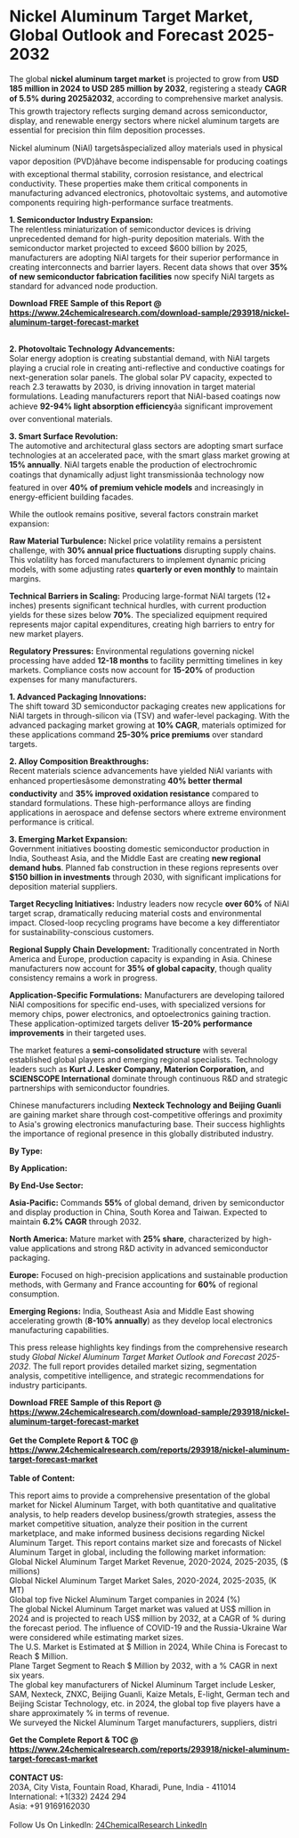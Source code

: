 <h1>Nickel Aluminum Target Market, Global Outlook and Forecast 2025-2032</h1><p>The global <strong>nickel aluminum target market</strong> is projected to grow from <strong>USD 185 million in 2024 to USD 285 million by 2032</strong>, registering a steady <strong>CAGR of 5.5% during 2025â2032</strong>, according to comprehensive market analysis. This growth trajectory reflects surging demand across semiconductor, display, and renewable energy sectors where nickel aluminum targets are essential for precision thin film deposition processes.</p><p>Nickel aluminum (NiAl) targetsâspecialized alloy materials used in physical vapor deposition (PVD)âhave become indispensable for producing coatings with exceptional thermal stability, corrosion resistance, and electrical conductivity. These properties make them critical components in manufacturing advanced electronics, photovoltaic systems, and automotive components requiring high-performance surface treatments.</p><p><strong>1. Semiconductor Industry Expansion:</strong><br>
The relentless miniaturization of semiconductor devices is driving unprecedented demand for high-purity deposition materials. With the semiconductor market projected to exceed $600 billion by 2025, manufacturers are adopting NiAl targets for their superior performance in creating interconnects and barrier layers. Recent data shows that over <strong>35% of new semiconductor fabrication facilities</strong> now specify NiAl targets as standard for advanced node production.</p><div><b>Download FREE Sample of this Report @ 
            <a href="https://www.24chemicalresearch.com/download-sample/293918/nickel-aluminum-target-forecast-market">
            https://www.24chemicalresearch.com/download-sample/293918/nickel-aluminum-target-forecast-market</a></b></div><br><p><strong>2. Photovoltaic Technology Advancements:</strong><br>
Solar energy adoption is creating substantial demand, with NiAl targets playing a crucial role in creating anti-reflective and conductive coatings for next-generation solar panels. The global solar PV capacity, expected to reach 2.3 terawatts by 2030, is driving innovation in target material formulations. Leading manufacturers report that NiAl-based coatings now achieve <strong>92-94% light absorption efficiency</strong>âa significant improvement over conventional materials.</p><p><strong>3. Smart Surface Revolution:</strong><br>
The automotive and architectural glass sectors are adopting smart surface technologies at an accelerated pace, with the smart glass market growing at <strong>15% annually</strong>. NiAl targets enable the production of electrochromic coatings that dynamically adjust light transmissionâa technology now featured in over <strong>40% of premium vehicle models</strong> and increasingly in energy-efficient building facades.</p><p>While the outlook remains positive, several factors constrain market expansion:</p><p><strong>Raw Material Turbulence:</strong> Nickel price volatility remains a persistent challenge, with <strong>30% annual price fluctuations</strong> disrupting supply chains. This volatility has forced manufacturers to implement dynamic pricing models, with some adjusting rates <strong>quarterly or even monthly</strong> to maintain margins.</p><p><strong>Technical Barriers in Scaling:</strong> Producing large-format NiAl targets (12+ inches) presents significant technical hurdles, with current production yields for these sizes below <strong>70%</strong>. The specialized equipment required represents major capital expenditures, creating high barriers to entry for new market players.</p><p><strong>Regulatory Pressures:</strong> Environmental regulations governing nickel processing have added <strong>12-18 months</strong> to facility permitting timelines in key markets. Compliance costs now account for <strong>15-20%</strong> of production expenses for many manufacturers.</p><p><strong>1. Advanced Packaging Innovations:</strong><br>
The shift toward 3D semiconductor packaging creates new applications for NiAl targets in through-silicon via (TSV) and wafer-level packaging. With the advanced packaging market growing at <strong>10% CAGR</strong>, materials optimized for these applications command <strong>25-30% price premiums</strong> over standard targets.</p><p><strong>2. Alloy Composition Breakthroughs:</strong><br>
Recent materials science advancements have yielded NiAl variants with enhanced propertiesâsome demonstrating <strong>40% better thermal conductivity</strong> and <strong>35% improved oxidation resistance</strong> compared to standard formulations. These high-performance alloys are finding applications in aerospace and defense sectors where extreme environment performance is critical.</p><p><strong>3. Emerging Market Expansion:</strong><br>
Government initiatives boosting domestic semiconductor production in India, Southeast Asia, and the Middle East are creating <strong>new regional demand hubs</strong>. Planned fab construction in these regions represents over <strong>$150 billion in investments</strong> through 2030, with significant implications for deposition material suppliers.</p><p><strong>Target Recycling Initiatives:</strong> Industry leaders now recycle <strong>over 60%</strong> of NiAl target scrap, dramatically reducing material costs and environmental impact. Closed-loop recycling programs have become a key differentiator for sustainability-conscious customers.</p><p><strong>Regional Supply Chain Development:</strong> Traditionally concentrated in North America and Europe, production capacity is expanding in Asia. Chinese manufacturers now account for <strong>35% of global capacity</strong>, though quality consistency remains a work in progress.</p><p><strong>Application-Specific Formulations:</strong> Manufacturers are developing tailored NiAl compositions for specific end-uses, with specialized versions for memory chips, power electronics, and optoelectronics gaining traction. These application-optimized targets deliver <strong>15-20% performance improvements</strong> in their targeted uses.</p><p>The market features a <strong>semi-consolidated structure</strong> with several established global players and emerging regional specialists. Technology leaders such as <strong>Kurt J. Lesker Company, Materion Corporation,</strong> and <strong>SCIENSCOPE International</strong> dominate through continuous R&amp;D and strategic partnerships with semiconductor foundries.</p><p>Chinese manufacturers including <strong>Nexteck Technology and Beijing Guanli</strong> are gaining market share through cost-competitive offerings and proximity to Asia's growing electronics manufacturing base. Their success highlights the importance of regional presence in this globally distributed industry.</p><p><strong>By Type:</strong></p><p><strong>By Application:</strong></p><p><strong>By End-Use Sector:</strong></p><p><strong>Asia-Pacific:</strong> Commands <strong>55%</strong> of global demand, driven by semiconductor and display production in China, South Korea and Taiwan. Expected to maintain <strong>6.2% CAGR</strong> through 2032.</p><p><strong>North America:</strong> Mature market with <strong>25% share</strong>, characterized by high-value applications and strong R&amp;D activity in advanced semiconductor packaging.</p><p><strong>Europe:</strong> Focused on high-precision applications and sustainable production methods, with Germany and France accounting for <strong>60%</strong> of regional consumption.</p><p><strong>Emerging Regions:</strong> India, Southeast Asia and Middle East showing accelerating growth (<strong>8-10% annually</strong>) as they develop local electronics manufacturing capabilities.</p><p>This press release highlights key findings from the comprehensive research study <em>Global Nickel Aluminum Target Market Outlook and Forecast 2025-2032</em>. The full report provides detailed market sizing, segmentation analysis, competitive intelligence, and strategic recommendations for industry participants.</p><div><b>Download FREE Sample of this Report @ 
            <a href="https://www.24chemicalresearch.com/download-sample/293918/nickel-aluminum-target-forecast-market">
            https://www.24chemicalresearch.com/download-sample/293918/nickel-aluminum-target-forecast-market</a></b></div><br><div><b>Get the Complete Report & TOC @ 
            <a href="https://www.24chemicalresearch.com/reports/293918/nickel-aluminum-target-forecast-market">
            https://www.24chemicalresearch.com/reports/293918/nickel-aluminum-target-forecast-market</a></b></div><br>
            <b>Table of Content:</b><p>This report aims to provide a comprehensive presentation of the global market for Nickel Aluminum Target, with both quantitative and qualitative analysis, to help readers develop business/growth strategies, assess the market competitive situation, analyze their position in the current marketplace, and make informed business decisions regarding Nickel Aluminum Target. This report contains market size and forecasts of Nickel Aluminum Target in global, including the following market information:<br />
Global Nickel Aluminum Target Market Revenue, 2020-2024, 2025-2035, ($ millions)<br />
Global Nickel Aluminum Target Market Sales, 2020-2024, 2025-2035, (K MT)<br />
Global top five Nickel Aluminum Target companies in 2024 (%)<br />
The global Nickel Aluminum Target market was valued at US$ million in 2024 and is projected to reach US$ million by 2032, at a CAGR of % during the forecast period. The influence of COVID-19 and the Russia-Ukraine War were considered while estimating market sizes.<br />
The U.S. Market is Estimated at $ Million in 2024, While China is Forecast to Reach $ Million.<br />
Plane Target Segment to Reach $ Million by 2032, with a % CAGR in next six years.<br />
The global key manufacturers of Nickel Aluminum Target include Lesker, SAM, Nexteck, ZNXC, Beijing Guanli, Kaize Metals, E-light, German tech and Beijing Scistar Technology, etc. in 2024, the global top five players have a share approximately % in terms of revenue.<br />
We surveyed the Nickel Aluminum Target manufacturers, suppliers, distri</p><div><b>Get the Complete Report & TOC @ 
            <a href="https://www.24chemicalresearch.com/reports/293918/nickel-aluminum-target-forecast-market">
            https://www.24chemicalresearch.com/reports/293918/nickel-aluminum-target-forecast-market</a></b></div><br><b>CONTACT US:</b><br>
            203A, City Vista, Fountain Road, Kharadi, Pune, India - 411014<br>
            International: +1(332) 2424 294<br>
            Asia: +91 9169162030 <br><br>
            Follow Us On LinkedIn: <a href="https://www.linkedin.com/company/24chemicalresearch/">24ChemicalResearch LinkedIn</a>